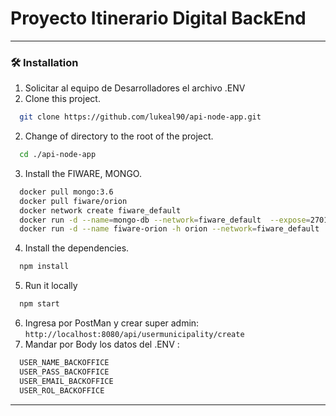# Proyecto Itinerario Digital BackEnd

---

### 🛠 Installation

1. Solicitar al equipo de Desarrolladores el archivo .ENV
2. Clone this project.

```bash
  git clone https://github.com/lukeal90/api-node-app.git
```

2. Change of directory to the root of the project.

```bash
  cd ./api-node-app
```

3. Install the FIWARE, MONGO.

```bash
  docker pull mongo:3.6
  docker pull fiware/orion
  docker network create fiware_default
  docker run -d --name=mongo-db --network=fiware_default  --expose=27017 mongo:3.6 --bind_ip_all --smallfiles
  docker run -d --name fiware-orion -h orion --network=fiware_default  -p 1026:1026  fiware/orion -dbhost mongo-db
```

4. Install the dependencies.

```bash
  npm install
```

5. Run it locally

```bash
  npm start
```

6. Ingresa por PostMan y crear super admin: `http://localhost:8080/api/usermunicipality/create`
7. Mandar por Body los datos del .ENV :

```bash
  USER_NAME_BACKOFFICE
  USER_PASS_BACKOFFICE
  USER_EMAIL_BACKOFFICE
  USER_ROL_BACKOFFICE
```

---
